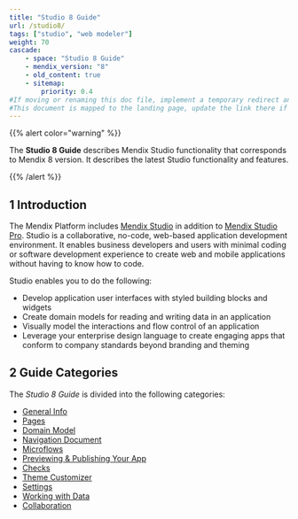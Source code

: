 ```yaml
---
title: "Studio 8 Guide"
url: /studio8/
tags: ["studio", "web modeler"]
weight: 70
cascade:
    - space: "Studio 8 Guide"
    - mendix_version: "8"
    - old_content: true
    - sitemap:
        priority: 0.4
#If moving or renaming this doc file, implement a temporary redirect and let the respective team know they should update the URL in the product. See Mapping to Products for more details.
#This document is mapped to the landing page, update the link there if renaming or moving the doc file.
---
```


{{% alert color="warning" %}}

The **Studio 8 Guide** describes Mendix Studio functionality that corresponds to Mendix 8 version. It describes the latest Studio functionality and features.

{{% /alert %}}

## 1 Introduction 

The Mendix Platform includes [Mendix Studio](/studio8/general/) in addition to [Mendix Studio Pro](/refguide8/modeling/). Studio is a collaborative, no-code, web-based application development environment. It enables business developers and users with minimal coding or software development experience to create web and mobile applications without having to know how to code.

Studio enables you to do the following: 

* Develop application user interfaces with styled building blocks and widgets
* Create domain models for reading and writing data in an application
* Visually model the interactions and flow control of an application
* Leverage your enterprise design language to create engaging apps that conform to company standards beyond branding and theming 

## 2 Guide Categories

The *Studio 8 Guide* is divided into the following categories:

* [General Info](/studio8/general/) 
* [Pages](/studio8/page-editor/)
* [Domain Model](/studio8/domain-models/)
* [Navigation Document](/studio8/navigation/)
* [Microflows](/studio8/microflows/)
* [Previewing & Publishing Your App](/studio8/publishing-app/)
* [Checks](/studio8/checks/)
* [Theme Customizer](/studio8/theme-customizer/)
* [Settings](/studio8/settings/)
* [Working with Data](/studio8/work-with-data/)
* [Collaboration](/studio8/collaboration/)

